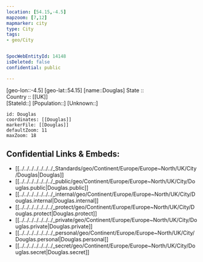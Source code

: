 ```yaml
---
location: [54.15,-4.5] 
mapzoom: [7,12] 
mapmarker: city 
type: City
tags:
- geo/City


SpocWebEntityId: 14148
isDeleted: false
confidential: public

---
```

[geo-lon::-4.5] 
[geo-lat::54.15] 
[name::Douglas] 
State ::  
Country :: [[UK]]  
[StateId::] 
[Population::] 
[Unknown::] 


```leaflet
id: Douglas
coordinates: [[Douglas]] 
markerFile: [[Douglas]] 
defaultZoom: 11 
maxZoom: 18
```


## Confidential Links & Embeds: 
- [[../../../../../../../_Standards/geo/Continent/Europe/Europe~North/UK/City/Douglas|Douglas]] 
- [[../../../../../../../_public/geo/Continent/Europe/Europe~North/UK/City/Douglas.public|Douglas.public]] 
- [[../../../../../../../_internal/geo/Continent/Europe/Europe~North/UK/City/Douglas.internal|Douglas.internal]] 
- [[../../../../../../../_protect/geo/Continent/Europe/Europe~North/UK/City/Douglas.protect|Douglas.protect]] 
- [[../../../../../../../_private/geo/Continent/Europe/Europe~North/UK/City/Douglas.private|Douglas.private]] 
- [[../../../../../../../_personal/geo/Continent/Europe/Europe~North/UK/City/Douglas.personal|Douglas.personal]] 
- [[../../../../../../../_secret/geo/Continent/Europe/Europe~North/UK/City/Douglas.secret|Douglas.secret]] 
